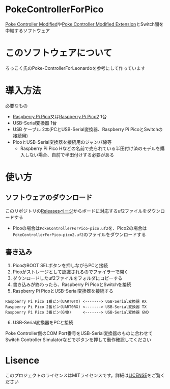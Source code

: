 # PokeControllerForPico

[Poke Controller Modified](https://github.com/Moi-poke/Poke-Controller-Modified)や[Poke Controller Modified Extension](https://github.com/futo030/Poke-Controller-Modified-Extension)とSwitch間を中継するソフトウェア

# このソフトウェアについて

ろっこく氏のPoke-ControllerForLeonardoを参考にして作っています

# 導入方法

必要なもの

- [Raspberry Pi Pico](https://www.raspberrypi.com/products/raspberry-pi-pico/)又は[Raspberry Pi Pico2](https://www.raspberrypi.com/products/raspberry-pi-pico-2/) 1台
- USB-Serial変換器 1台
- USB ケーブル 2本(PCとUSB-Serial変換器、Raspberry Pi PicoとSwitchの接続用)
- PicoとUSB-Serial変換器を接続用のジャンパ線等
    - Raspberry Pi Pico Hなどの名前で売られている半田付け済のモデルを購入しない場合、自前で半田付けする必要がある

# 使い方

## ソフトウェアのダウンロード

このリポジトリの[Releasesページ](https://github.com/yqYo1/PokeControllerForPico/releases)からボードに対応するuf2ファイルをダウンロードする
- Picoの場合は`PokeControllerForPico-pico.uf2`を、Pico2の場合は`PokeControllerForPico-pico2.uf2`のファイルをダウンロードする

## 書き込み

1. PicoのBOOT SELボタンを押しながらPCと接続
2. Picoがストレージとして認識されるのでファイラーで開く
3. ダウンロードしたuf2ファイルをフォルダにコピーする
4. 書き込みが終わったら、Raspberry Pi PicoとSwitchを接続
5. Raspberry Pi PicoとUSB-Serial変換器を接続する

~~~
Raspberry Pi Pico 1番ピン(UART0TX) <-------> USB-Serial変換器 RX
Raspberry Pi Pico 2番ピン(UART0RX) <-------> USB-Serial変換器 TX
Raspberry Pi Pico 3番ピン(GND)     <-------> USB-Serial変換器 GND
~~~

6. USB-Serial変換器をPCと接続

Poke Controller側のCOM Port番号をUSB-Serial変換器のものに合わせてSwitch Controller Simulatorなどでボタンを押して動作確認してください

# Lisence

このプロジェクトのライセンスはMITライセンスです。詳細は[LICENSE](https://github.com/yqYo1/PokeControllerForPico/blob/master/LICENSE)をご覧ください
